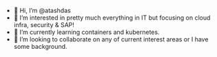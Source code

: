 - 👋 Hi, I’m @atashdas
- 👀 I’m interested in pretty much everything in IT but focusing on cloud infra, security & SAP! 
- 🌱 I’m currently learning containers and kubernetes.
- 💞️ I’m looking to collaborate on any of current interest areas or I have some background.

<!---
atashdas/atashdas is a ✨ special ✨ repository because its `README.md` (this file) appears on your GitHub profile.
You can click the Preview link to take a look at your changes.
--->
